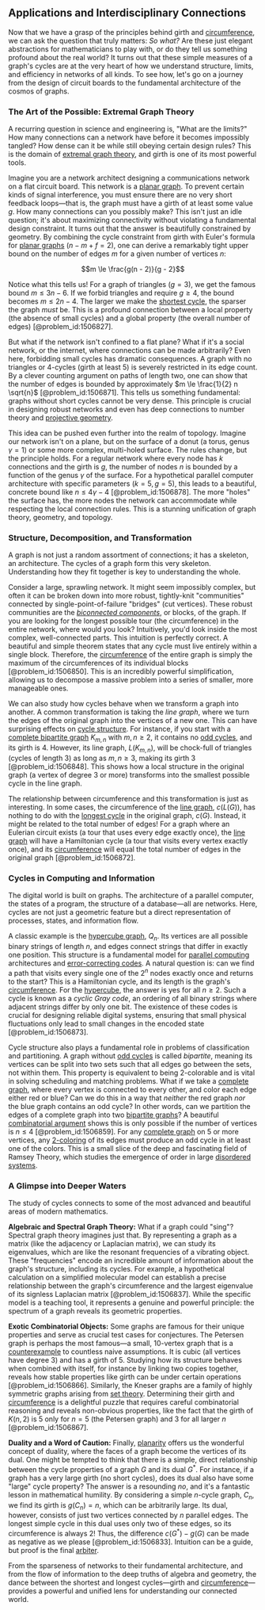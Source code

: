## Applications and Interdisciplinary Connections

Now that we have a grasp of the principles behind girth and [circumference](@article_id:263108), we can ask the question that truly matters: *So what?* Are these just elegant abstractions for mathematicians to play with, or do they tell us something profound about the real world? It turns out that these simple measures of a graph's cycles are at the very heart of how we understand structure, limits, and efficiency in networks of all kinds. To see how, let's go on a journey from the design of circuit boards to the fundamental architecture of the cosmos of graphs.

### The Art of the Possible: Extremal Graph Theory

A recurring question in science and engineering is, "What are the limits?" How many connections can a network have before it becomes impossibly tangled? How dense can it be while still obeying certain design rules? This is the domain of [extremal graph theory](@article_id:274640), and girth is one of its most powerful tools.

Imagine you are a network architect designing a communications network on a flat circuit board. This network is a [planar graph](@article_id:269143). To prevent certain kinds of signal interference, you must ensure there are no very short feedback loops—that is, the graph must have a girth of at least some value $g$. How many connections can you possibly make? This isn't just an idle question; it's about maximizing connectivity without violating a fundamental design constraint. It turns out that the answer is beautifully constrained by geometry. By combining the cycle constraint from girth with Euler's formula for [planar graphs](@article_id:268416) ($n - m + f = 2$), one can derive a remarkably tight upper bound on the number of edges $m$ for a given number of vertices $n$:

$$m \le \frac{g(n - 2)}{g - 2}$$

Notice what this tells us! For a graph of triangles ($g=3$), we get the famous bound $m \le 3n-6$. If we forbid triangles and require $g \ge 4$, the bound becomes $m \le 2n-4$. The larger we make the [shortest cycle](@article_id:275884), the sparser the graph *must* be. This is a profound connection between a local property (the absence of small cycles) and a global property (the overall number of edges) [@problem_id:1506827].

But what if the network isn't confined to a flat plane? What if it's a social network, or the internet, where connections can be made arbitrarily? Even here, forbidding small cycles has dramatic consequences. A graph with no triangles or 4-cycles (girth at least 5) is severely restricted in its edge count. By a clever counting argument on paths of length two, one can show that the number of edges is bounded by approximately $m \le \frac{1}{2} n \sqrt{n}$ [@problem_id:1506871]. This tells us something fundamental: graphs without short cycles cannot be very dense. This principle is crucial in designing robust networks and even has deep connections to number theory and [projective geometry](@article_id:155745).

This idea can be pushed even further into the realm of topology. Imagine our network isn't on a plane, but on the surface of a donut (a torus, genus $\gamma=1$) or some more complex, multi-holed surface. The rules change, but the principle holds. For a regular network where every node has $k$ connections and the girth is $g$, the number of nodes $n$ is bounded by a function of the genus $\gamma$ of the surface. For a hypothetical parallel computer architecture with specific parameters ($k=5, g=5$), this leads to a beautiful, concrete bound like $n \le 4\gamma - 4$ [@problem_id:1506878]. The more "holes" the surface has, the more nodes the network can accommodate while respecting the local connection rules. This is a stunning unification of graph theory, geometry, and topology.

### Structure, Decomposition, and Transformation

A graph is not just a random assortment of connections; it has a skeleton, an architecture. The cycles of a graph form this very skeleton. Understanding how they fit together is key to understanding the whole.

Consider a large, sprawling network. It might seem impossibly complex, but often it can be broken down into more robust, tightly-knit "communities" connected by single-point-of-failure "bridges" (cut vertices). These robust communities are the *[biconnected components](@article_id:261899)*, or blocks, of the graph. If you are looking for the longest possible tour (the circumference) in the entire network, where would you look? Intuitively, you'd look inside the most complex, well-connected parts. This intuition is perfectly correct. A beautiful and simple theorem states that any cycle must live entirely within a single block. Therefore, the [circumference](@article_id:263108) of the entire graph is simply the maximum of the circumferences of its individual blocks [@problem_id:1506850]. This is an incredibly powerful simplification, allowing us to decompose a massive problem into a series of smaller, more manageable ones.

We can also study how cycles behave when we transform a graph into another. A common transformation is taking the *line graph*, where we turn the edges of the original graph into the vertices of a new one. This can have surprising effects on [cycle structure](@article_id:146532). For instance, if you start with a [complete bipartite graph](@article_id:275735) $K_{m,n}$ with $m,n \ge 2$, it contains no [odd cycles](@article_id:270793), and its girth is 4. However, its line graph, $L(K_{m,n})$, will be chock-full of triangles (cycles of length 3) as long as $m,n \ge 3$, making its girth 3 [@problem_id:1506848]. This shows how a local structure in the original graph (a vertex of degree 3 or more) transforms into the smallest possible cycle in the line graph.

The relationship between circumference and this transformation is just as interesting. In some cases, the circumference of the [line graph](@article_id:274805), $c(L(G))$, has nothing to do with the [longest cycle](@article_id:262037) in the original graph, $c(G)$. Instead, it might be related to the total number of edges! For a graph where an Eulerian circuit exists (a tour that uses every edge exactly once), the [line graph](@article_id:274805) will have a Hamiltonian cycle (a tour that visits every vertex exactly once), and its [circumference](@article_id:263108) will equal the total number of edges in the original graph [@problem_id:1506872].

### Cycles in Computing and Information

The digital world is built on graphs. The architecture of a parallel computer, the states of a program, the structure of a database—all are networks. Here, cycles are not just a geometric feature but a direct representation of processes, states, and information flow.

A classic example is the [hypercube graph](@article_id:268216), $Q_n$. Its vertices are all possible binary strings of length $n$, and edges connect strings that differ in exactly one position. This structure is a fundamental model for [parallel computing](@article_id:138747) architectures and [error-correcting codes](@article_id:153300). A natural question is: can we find a path that visits every single one of the $2^n$ nodes exactly once and returns to the start? This is a Hamiltonian cycle, and its length is the graph's [circumference](@article_id:263108). For the [hypercube](@article_id:273419), the answer is yes for all $n \ge 2$. Such a cycle is known as a *cyclic Gray code*, an ordering of all binary strings where adjacent strings differ by only one bit. The existence of these codes is crucial for designing reliable digital systems, ensuring that small physical fluctuations only lead to small changes in the encoded state [@problem_id:1506873].

Cycle structure also plays a fundamental role in problems of classification and partitioning. A graph without [odd cycles](@article_id:270793) is called *bipartite*, meaning its vertices can be split into two sets such that all edges go between the sets, not within them. This property is equivalent to being 2-colorable and is vital in solving scheduling and matching problems. What if we take a [complete graph](@article_id:260482), where every vertex is connected to every other, and color each edge either red or blue? Can we do this in a way that *neither* the red graph *nor* the blue graph contains an odd cycle? In other words, can we partition the edges of a complete graph into two [bipartite graphs](@article_id:261957)? A beautiful [combinatorial argument](@article_id:265822) shows this is only possible if the number of vertices is $n \le 4$ [@problem_id:1506859]. For any [complete graph](@article_id:260482) on 5 or more vertices, any [2-coloring](@article_id:636660) of its edges must produce an odd cycle in at least one of the colors. This is a small slice of the deep and fascinating field of Ramsey Theory, which studies the emergence of order in large [disordered systems](@article_id:144923).

### A Glimpse into Deeper Waters

The study of cycles connects to some of the most advanced and beautiful areas of modern mathematics.

**Algebraic and Spectral Graph Theory:** What if a graph could "sing"? Spectral graph theory imagines just that. By representing a graph as a matrix (like the adjacency or Laplacian matrix), we can study its eigenvalues, which are like the resonant frequencies of a vibrating object. These "frequencies" encode an incredible amount of information about the graph's structure, including its cycles. For example, a hypothetical calculation on a simplified molecular model can establish a precise relationship between the graph's circumference and the largest eigenvalue of its signless Laplacian matrix [@problem_id:1506837]. While the specific model is a teaching tool, it represents a genuine and powerful principle: the spectrum of a graph reveals its geometric properties.

**Exotic Combinatorial Objects:** Some graphs are famous for their unique properties and serve as crucial test cases for conjectures. The Petersen graph is perhaps the most famous—a small, 10-vertex graph that is a [counterexample](@article_id:148166) to countless naive assumptions. It is cubic (all vertices have degree 3) and has a girth of 5. Studying how its structure behaves when combined with itself, for instance by linking two copies together, reveals how stable properties like girth can be under certain operations [@problem_id:1506866]. Similarly, the Kneser graphs are a family of highly symmetric graphs arising from [set theory](@article_id:137289). Determining their girth and [circumference](@article_id:263108) is a delightful puzzle that requires careful combinatorial reasoning and reveals non-obvious properties, like the fact that the girth of $K(n,2)$ is 5 only for $n=5$ (the Petersen graph) and 3 for all larger $n$ [@problem_id:1506867].

**Duality and a Word of Caution:** Finally, [planarity](@article_id:274287) offers us the wonderful concept of duality, where the faces of a graph become the vertices of its dual. One might be tempted to think that there is a simple, direct relationship between the cycle properties of a graph $G$ and its dual $G^*$. For instance, if a graph has a very large girth (no short cycles), does its dual also have some "large" cycle property? The answer is a resounding *no*, and it's a fantastic lesson in mathematical humility. By considering a simple $n$-cycle graph, $C_n$, we find its girth is $g(C_n)=n$, which can be arbitrarily large. Its dual, however, consists of just two vertices connected by $n$ parallel edges. The longest simple cycle in this dual uses only two of these edges, so its circumference is always 2! Thus, the difference $c(G^*) - g(G)$ can be made as negative as we please [@problem_id:1506833]. Intuition can be a guide, but proof is the final [arbiter](@article_id:172555).

From the sparseness of networks to their fundamental architecture, and from the flow of information to the deep truths of algebra and geometry, the dance between the shortest and longest cycles—girth and [circumference](@article_id:263108)—provides a powerful and unified lens for understanding our connected world.